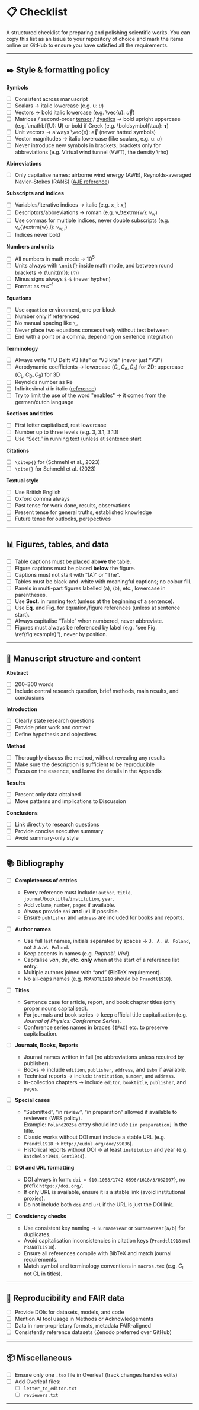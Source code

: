 # 📋 Checklist

A structured checklist for preparing and polishing scientific works.
You can copy this list as an Issue to your repository of choice and mark the items online on GitHub to ensure you have satisfied all the requirements.

---

## ✒️ Style & formatting policy

**Symbols**
- [ ] Consistent across manuscript  
- [ ] Scalars → italic lowercase (e.g. u: $u$)  
- [ ] Vectors → bold italic lowercase (e.g. \vec{u}: $\vec{u}$)  
- [ ] Matrices / second-order [tensor](https://en.wikipedia.org/wiki/Tensor) / [dyadics](https://en.wikipedia.org/wiki/Dyadics) → bold upright uppercase (e.g. \mathbf{U}: $\mathbf{U}$) 
    or bold if Greek (e.g. \boldsymbol{\tau}: $\boldsymbol{\tau}$)  
- [ ] Unit vectors → always \vec{e}: $\vec{e}$ (never hatted symbols)  
- [ ] Vector magnitudes → italic lowercase (like scalars, e.g. u: $u$)  
- [ ] Never introduce new symbols in brackets; brackets only for abbreviations (e.g. Virtual wind tunnel (VWT), the density \rho)  

**Abbreviations**
- [ ] Only capitalise names: airborne wind energy (AWE), Reynolds-averaged Navier–Stokes (RANS) ([AJE reference](https://www.aje.com/arc/editing-tip-capitalization-when-defining-abbreviations/))  
    
**Subscripts and indices**
- [ ] Variables/iterative indices → italic (e.g. x_i: $x_i$)  
- [ ] Descriptors/abbreviations → roman (e.g. v_\textrm{w}: $v_{\textrm{w}}$)  
- [ ] Use commas for multiple indices, never double subscripts (e.g. v_{\textrm{w},i}: $v_{\textrm{w},i}$)  
- [ ] Indices never bold

**Numbers and units**
- [ ] All numbers in math mode →  $10^5$  
- [ ] Units always with `\unit{}` inside math mode, and between round brackets →  (\unit{m}):  $(\unit{m})$  
- [ ] Minus signs always `$-$` (never hyphen)   
- [ ] Format as $\unit{m \, s^{-1}}$ 

**Equations**
- [ ] Use `equation` environment, one per block  
- [ ] Number only if referenced  
- [ ] No manual spacing like `\,`  
- [ ] Never place two equations consecutively without text between  
- [ ] End with a point or a comma, depending on sentence integration  

**Terminology**
  - [ ] Always write “TU Delft V3 kite” or “V3 kite” (never just “V3”)  
  - [ ] Aerodynamic coefficients → lowercase ($C_{\mathrm{l}}, C_{\mathrm{d}}, C_{\mathrm{s}}$) for 2D; uppercase ($C_{\mathrm{L}}, C_{\mathrm{D}}, C_{\mathrm{S}}$) for 3D  
  - [ ] Reynolds number as $\mathrm{Re}$
  - [ ] Infinitesimal $d$ in italic ([reference](https://en.wikipedia.org/wiki/Derivative))
  - [ ] Try to limit the use of the word "enables" → it comes from the german/dutch language

**Sections and titles**  
- [ ] First letter capitalised, rest lowercase  
- [ ] Number up to three levels (e.g. 3, 3.1, 3.1.1)  
- [ ] Use “Sect.” in running text (unless at sentence start

**Citations**
- [ ] `\citep{}` for (Schmehl et al., 2023)  
- [ ] `\cite{}` for Schmehl et al. (2023)  

**Textual style**  
- [ ] Use British English  
- [ ] Oxford comma always  
- [ ] Past tense for work done, results, observations  
- [ ] Present tense for general truths, established knowledge  
- [ ] Future tense for outlooks, perspectives  

---

## 📊 Figures, tables, and data

- [ ] Table captions must be placed **above** the table.  
- [ ] Figure captions must be placed **below** the figure.  
- [ ] Captions must not start with “(A)” or “The”.  
- [ ] Tables must be black-and-white with meaningful captions; no colour fill.  
- [ ] Panels in multi-part figures labelled (a), (b), etc., lowercase in parentheses.  
- [ ] Use **Sect.** in running text (unless at the beginning of a sentence).  
- [ ] Use **Eq.** and **Fig.** for equation/figure references (unless at sentence start).  
- [ ] Always capitalise “Table” when numbered, never abbreviate.  
- [ ] Figures must always be referenced by label (e.g. “see Fig. \ref{fig:example}”), never by position.  

---

## 📄 Manuscript structure and content

**Abstract**  
- [ ] 200–300 words  
- [ ] Include central research question, brief methods, main results, and conclusions  

**Introduction**  
- [ ] Clearly state research questions  
- [ ] Provide prior work and context  
- [ ] Define hypothesis and objectives

**Method**  
- [ ] Thoroughly discuss the method, without revealing any results
- [ ] Make sure the description is sufficient to be reproducible
- [ ] Focus on the essence, and leave the details in the Appendix

**Results**  
- [ ] Present only data obtained  
- [ ] Move patterns and implications to Discussion

**Conclusions**  
- [ ] Link directly to research questions  
- [ ] Provide concise executive summary  
- [ ] Avoid summary-only style  

---

## 📚 Bibliography

- [ ] **Completeness of entries**
  - Every reference must include: `author`, `title`, `journal`/`booktitle`/`institution`, `year`.
  - Add `volume`, `number`, `pages` if available.
  - Always provide `doi` **and** `url` if possible.
  - Ensure `publisher` and `address` are included for books and reports.

- [ ] **Author names**
  - Use full last names, initials separated by spaces → `J. A. W. Poland`, not `J.A.W. Poland`.
  - Keep accents in names (e.g. *Raphaël*, *Viré*).
  - Capitalise *van*, *de*, etc. **only** when at the start of a reference list entry.
  - Multiple authors joined with “and” (BibTeX requirement).
  - No all-caps names (e.g. `PRANDTL1918` should be `Prandtl1918`).

- [ ] **Titles**
  - Sentence case for article, report, and book chapter titles (only proper nouns capitalised).
  - For journals and book series → keep official title capitalisation (e.g. *Journal of Physics: Conference Series*).
  - Conference series names in braces `{IFAC}` etc. to preserve capitalisation.

- [ ] **Journals, Books, Reports**
  - Journal names written in full (no abbreviations unless required by publisher).
  - Books → include `edition`, `publisher`, `address`, and `isbn` if available.
  - Technical reports → include `institution`, `number`, and `address`.
  - In-collection chapters → include `editor`, `booktitle`, `publisher`, and `pages`.

- [ ] **Special cases**
  - “Submitted”, “in review”, “in preparation” allowed if available to reviewers (WES policy).  
    Example: `Poland2025a` entry should include `[in preparation]` in the title.
  - Classic works without DOI must include a stable URL (e.g. `Prandtl1918` → `http://eudml.org/doc/59036`).
  - Historical reports without DOI → at least `institution` and year (e.g. `Batchelor1944`, `Gent1944`).

- [ ] **DOI and URL formatting**
  - DOI always in form: `doi = {10.1088/1742-6596/1618/3/032007}`, no prefix `https://doi.org/`.
  - If only URL is available, ensure it is a stable link (avoid institutional proxies).
  - Do not include both `doi` and `url` if the URL is just the DOI link.

- [ ] **Consistency checks**
  - Use consistent key naming → `SurnameYear` or `SurnameYear[a/b]` for duplicates.
  - Avoid capitalisation inconsistencies in citation keys (`Prandtl1918` not `PRANDTL1918`).
  - Ensure all references compile with BibTeX and match journal requirements.
  - Match symbol and terminology conventions in `macros.tex` (e.g. $C_{\mathrm{L}}$ not CL in titles).

---

## 🧾 Reproducibility and FAIR data

- [ ] Provide DOIs for datasets, models, and code  
- [ ] Mention AI tool usage in Methods or Acknowledgements  
- [ ] Data in non-proprietary formats, metadata FAIR-aligned  
- [ ] Consistently reference datasets (Zenodo preferred over GitHub)  

---

## 📦 Miscellaneous

- [ ] Ensure only one `.tex` file in Overleaf (track changes handles edits)  
- [ ] Add Overleaf files:  
  - [ ] `letter_to_editor.txt`  
  - [ ] `reviewers.txt`  

---

